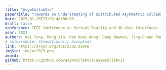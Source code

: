 ```yaml
---
title: "AsymCollabVis"
paperTitle: "Towards an Understanding of Distributed Asymmetric Collaborative Visualization on Problem-solving"
date: 2023-01-18T23:08:48+08:00
draft: false
conference: IEEE Conference on Virtual Reality and 3D User Interfaces (VR)
year: 2023
authors: Wai Tong, Meng Xia, Kam Kwai Wong, Doug Bowman, Ting-Chuen Pong, Huamin Qu, Yalong Yang
# authorsNote: (Conditionally Accepted)
link: https://arxiv.org/abs/2302.01966
imgSrc: img/vr2023.png
award:
github: https://github.com/asymcollabvis/asymcollabvis
---
```


